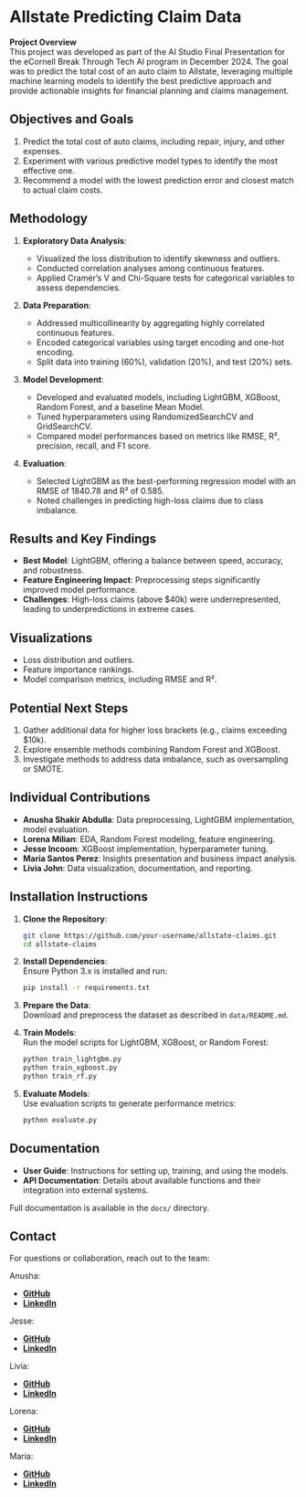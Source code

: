 # Allstate Predicting Claim Data

**Project Overview**  
This project was developed as part of the AI Studio Final Presentation for the eCornell Break Through Tech AI program in December 2024. The goal was to predict the total cost of an auto claim to Allstate, leveraging multiple machine learning models to identify the best predictive approach and provide actionable insights for financial planning and claims management.

## Objectives and Goals
1. Predict the total cost of auto claims, including repair, injury, and other expenses.
2. Experiment with various predictive model types to identify the most effective one.
3. Recommend a model with the lowest prediction error and closest match to actual claim costs.

## Methodology
1. **Exploratory Data Analysis**:  
   - Visualized the loss distribution to identify skewness and outliers.  
   - Conducted correlation analyses among continuous features.  
   - Applied Cramér’s V and Chi-Square tests for categorical variables to assess dependencies.  

2. **Data Preparation**:  
   - Addressed multicollinearity by aggregating highly correlated continuous features.  
   - Encoded categorical variables using target encoding and one-hot encoding.  
   - Split data into training (60%), validation (20%), and test (20%) sets.  

3. **Model Development**:  
   - Developed and evaluated models, including LightGBM, XGBoost, Random Forest, and a baseline Mean Model.  
   - Tuned hyperparameters using RandomizedSearchCV and GridSearchCV.  
   - Compared model performances based on metrics like RMSE, R², precision, recall, and F1 score.

4. **Evaluation**:  
   - Selected LightGBM as the best-performing regression model with an RMSE of 1840.78 and R² of 0.585.  
   - Noted challenges in predicting high-loss claims due to class imbalance.

## Results and Key Findings
- **Best Model**: LightGBM, offering a balance between speed, accuracy, and robustness.  
- **Feature Engineering Impact**: Preprocessing steps significantly improved model performance.  
- **Challenges**: High-loss claims (above $40k) were underrepresented, leading to underpredictions in extreme cases.  

## Visualizations
- Loss distribution and outliers.  
- Feature importance rankings.  
- Model comparison metrics, including RMSE and R².  

## Potential Next Steps
1. Gather additional data for higher loss brackets (e.g., claims exceeding $10k).  
2. Explore ensemble methods combining Random Forest and XGBoost.  
3. Investigate methods to address data imbalance, such as oversampling or SMOTE.  

## Individual Contributions
- **Anusha Shakir Abdulla**: Data preprocessing, LightGBM implementation, model evaluation.  
- **Lorena Milian**: EDA, Random Forest modeling, feature engineering.  
- **Jesse Incoom**: XGBoost implementation, hyperparameter tuning.  
- **Maria Santos Perez**: Insights presentation and business impact analysis.  
- **Livia John**: Data visualization, documentation, and reporting.

## Installation Instructions
1. **Clone the Repository**:  
   ```bash
   git clone https://github.com/your-username/allstate-claims.git
   cd allstate-claims
   ```
2. **Install Dependencies**:  
   Ensure Python 3.x is installed and run:  
   ```bash
   pip install -r requirements.txt
   ```
3. **Prepare the Data**:  
   Download and preprocess the dataset as described in `data/README.md`.  

4. **Train Models**:  
   Run the model scripts for LightGBM, XGBoost, or Random Forest:  
   ```bash
   python train_lightgbm.py  
   python train_xgboost.py  
   python train_rf.py  
   ```

5. **Evaluate Models**:  
   Use evaluation scripts to generate performance metrics:  
   ```bash
   python evaluate.py  
   ```

## Documentation
- **User Guide**: Instructions for setting up, training, and using the models.  
- **API Documentation**: Details about available functions and their integration into external systems.  

Full documentation is available in the `docs/` directory.

## Contact
For questions or collaboration, reach out to the team:  

Anusha:
 - [**GitHub**](https://github.com/AnushaAbdulla)
 - [**LinkedIn**](https://www.linkedin.com/in/AnushaAbdulla)

Jesse:
 - [**GitHub**](https://github.com/)
 - [**LinkedIn**](https://www.linkedin.com/in/)

Livia:
 - [**GitHub**](https://github.com/)
 - [**LinkedIn**](https://www.linkedin.com/in/)

Lorena:
 - [**GitHub**](https://github.com/)
 - [**LinkedIn**](https://www.linkedin.com/in/)

Maria:
 - [**GitHub**](https://github.com/)
 - [**LinkedIn**](https://www.linkedin.com/in/)
